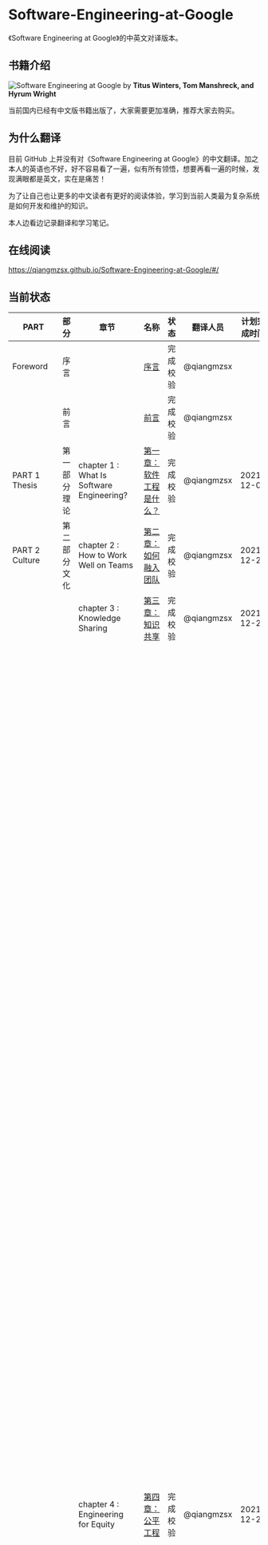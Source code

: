 # Software-Engineering-at-Google

《Software Engineering at Google》的中英文对译版本。

## 书籍介绍

![Software Engineering at Google](./assets/images/swe_at_google.2.cover.jpg)
by **Titus Winters, Tom Manshreck, and Hyrum Wright**

当前国内已经有中文版书籍出版了，大家需要更加准确，推荐大家去购买。

## 为什么翻译

目前 GitHub 上并没有对《Software Engineering at Google》的中文翻译。加之本人的英语也不好，好不容易看了一遍，似有所有领悟，想要再看一遍的时候，发现满眼都是英文，实在是痛苦！    

为了让自己也让更多的中文读者有更好的阅读体验，学习到当前人类最为复杂系统是如何开发和维护的知识。    

本人边看边记录翻译和学习笔记。  

## 在线阅读

https://qiangmzsx.github.io/Software-Engineering-at-Google/#/

## 当前状态

| PART              | 部分          | 章节                                               | 名称                                                         | 状态       | 翻译人员                                 | 计划完成时间   | 备注                                                         |
| ----------------- | ------------- | -------------------------------------------------- | ------------------------------------------------------------ | ---------- | ---------------------------------------- | -------------- | ------------------------------------------------------------ |
| Foreword          | 序言          |                                                    | [序言](./zh-cn/Foreword.md)                                  | 完成校验 | @qiangmzsx                               |                |                                                              |
|                   | 前言          |                                                    | [前言](./zh-cn/Preface.md)                                   | 完成校验 | @qiangmzsx                               |                |                                                              |
| PART 1 Thesis     | 第一部分 理论 | chapter 1 : What Is Software Engineering?          | [第一章：软件工程是什么？](./zh-cn/Chapter-1_What_Is_Software_Engineering/Chapter-1_What_Is_Software_Engineering.md) | 完成校验 | @qiangmzsx                               | 2021-12-02     | 2021-11-30 完成。<br />统一将政策改为策略                        |
| PART 2 Culture    | 第二部分 文化 | chapter 2 : How to Work Well on Teams              | [第二章：如何融入团队](./zh-cn/Chapter-2_How_to_Work_Well_on_Teams/Chapter-2_How_to_Work_Well_on_Teams.md) | 完成校验 | @qiangmzsx                               | 2021-12-20     | 2021-12-02 完成                                              |
|                   |               | chapter 3 : Knowledge Sharing                      | [第三章：知识共享](./zh-cn/Chapter-3_Knowledge_Sharing/Chapter-3_Knowledge_Sharing.md) | 完成校验 | @qiangmzsx                               | 2021-12-20     | 2021-12-05 完成                                              |
|                   |               | chapter 4 : Engineering for Equity                 | [第四章：公平工程](./zh-cn/Chapter-4_Engineering_for_Equity/Chapter-4_Engineering_for_Equity.md) | 完成校验 | @qiangmzsx                               | 2021-12-20     | 我现在还很难区分『平等』和『公平』。<br />平等和公平的区别：性质不同。本义不同。平等：指人们在社会、政治、经济、法律等方面享有相等待遇。公平：处理任何事情合情合理，不会偏袒哪一方面。<br />扩展资料： 性质不同：公平”是一种手段,“平等”是一个结果。 本义不同：平等强调的是无差别，而公平则强调公道、公正、不偏袒。或者说，是否承认存在差别，构成了公平与平等最主要的区别。平等否认存在差别，而公平则不然，它承认存在差别，并在此基础上得以实现。 平等意思：它是人和人之间的一种关系、人对人的一种态度，它是人类的终极理想之一。由于人之差异绝对的公平不存在，只有相对的平等，现代社会的进步就是人和人之间从不平等走向平等过程是平等逐渐实现的过程，遇到不道德之处一定要坚决消灭。 公平指公正，不偏不倚。平是指所有的参与者（人或者团体）的各项属性（包括投入、获得等）平均。公为公正、合理，能获得广泛的支持；平指平等、平均。 由于人之差异而没有绝对的公平，只有相对的公平。 |
|                   |               | chapter 5 : How to Lead a Team                     | [第五章：如何领导团队](./zh-cn/Chapter-5_How_to_Lead_a_Team/Chapter-5_How_to_Lead_a_Team.md) | 完成校验 | @qiangmzsx | 2022-05-02 |                                                              |
|                   |               | chapter 6 : Leading at Scale                       | [第六章：规模优先](./zh-cn/Chapter-6_Leading_at_Scale/Chapter-6_Leading_at_Scale.md) | 完成校验 | @FingerLiu                               | 2022-04-06     |                                                              |
|                   |               | chapter 7 : Measuring Engineering Productivity     | [第七章：测量工程效率](./zh-cn/Chapter-7_Measuring_Engineering_Productivity/Chapter-7_Measuring_Engineering_Productivity.md) | 完成校验 | @qiangmzsx                      | 2022-05-23 |  |
| PART 3 Processes  | 第三部分 流程 | chapter 8 : Style Guides and Rules                 | [第八章：风格指导和规则](./zh-cn/Chapter-8_Style_Guides_and_Rules/Chapter-8_Style_Guides_and_Rules.md)      | 完成校验     | @ll13                                    | 2022-04-18 |                                                              |
|                   |               | chapter 9 : Code Review                            | [第九章：代码审查](./zh-cn/Chapter-9_Code_Review/Chapter-9_Code_Review.md) | 完成校验 | @qiangmzsx                               | 2022-04-04     |                                                              |
|                   |               | chapter 10 : Documentation                         | [第十章：文档](./zh-cn/Chapter-10_Documentation/Chapter-10_Documentatio.md) | 完成校验 | @qiangmzsx                               | 2022-01-15     | 1、概述，大略地叙述，对文章或事物进行概括表达。在百度百科里，特指词条概述，对已有信息进行简明归纳。<br/>2、概念：人类在认识过程中，从感性认识上升到理性认识，把所感知的事物的共同本质特点抽象出来，加以概括，是自我认知意识的一种表达，形成概念式思维惯性。在人类所认知的思维体系中最基本的构筑单位。 |
|                   |               | chapter 11 : Testing Overview                      | [第十一章：测试概述](./zh-cn/Chapter-11_Testing_Overview/Chapter-11_Testing_Overview.md) | 完成校验 | @qiangmzsx                               | 2022-04-15     |                                                              |
|                   |               | chapter 12 : Unit Testing                          | [第十二章：单元测试](./zh-cn/Chapter-12_Unit_Testing/Chapter-12_Unit_Testing.md) | 完成校验 | @qiangmzsx                               | 2022-03-19     |                                                              |
|                   |               | chapter 13 : Test Doubles                          | [第十三章：测试替代](./zh-cn/Chapter-13_Test_Doubles/Chapter-13_Test_Doubles.md) | 完成校验 | @qiangmzsx                               | 2022-02-11完成 |                                                              |
|                   |               | chapter 14 : Larger Testing                        | [第十四章：大型测试](./zh-cn/Chapter-14_Larger_Testing/Chapter-14_Larger_Testing.md) | 完成校验 | @qiangmzsx                               |                |                                                              |
|                   |               | chapter 15 : Deprecation                           | [第十五章：废弃](./zh-cn/Chapter-15_Deprecation/Chapter-15_Deprecation.md) | 完成校验 | [jixiufeng](https://github.com/jixiuf)   |                |                                                              |
| PART 4 Tools      | 第四部分 工具 | chapter 16 : Version Control and Branch Management | [第十六章：版本控制和分支管理](./zh-cn/Chapter-16_Version_Control_and_Branch_Management/Chapter-16_Version_Control_and_Branch_Management.md) | 完成校验 | @qiangmzsx                               | 2022-04-07     |                                                              |
|                   |               | chapter 17 : Code Search                           | [第十七章：代码搜索](zh-cn/Chapter-17_Code_Search/Chapter-17_Code_Search.md) | 完成校验 | [caili](https://github.com/transfercai)  | 2022-02-16     |                                                              |
|                   |               | chapter 18 : Build Systems and Build Philosophy    | [第十八章：构建系统，构建理念](./zh-cn/Chapter-18_Build_Systems_and_Build_Philosophy/Chapter-18_Build_Systems_and_Build_Philosophy.md) | 完成校验 | @qiangmzsx                               | 2022-01-26     | 构件（功能模块化，前提是接口标准化）；组件对数据和方法的简单封装。 |
|                   |               | chapter 19 : Critique : Google’s Code Review Tool  | [第十九章：体验：谷歌的代码审查工具](./zh-cn/Chapter-19_Critique_Googles_Code_Review_Tool/Chapter-19_Critique_Googles_Code_Review_Tool.md) | 完成校验 | @qiangmzsx                               | 2022-01-30     |                                                              |
|                   |               | chapter 20 : Static Analysis                       | [第二十章：静态分析](./zh-cn/Chapter-20_Static_Analysis/Chapter-20_Static_Analysis.md) | 完成校验 | @yangjun                                 | 2022-04-24 |                                                              |
|                   |               | chapter 21 : Dependency Management                 | [第二十一章：依赖管理](./zh-cn/Chapter-21_Dependency_Management/Chapter-21_Dependency_Management.md) | 完成校验 | @qiangmzsx                               | 2022-03-013    |                                                              |
|                   |               | chapter 22 : Large-Scale Changes                   | [第二十二章：大规模变更](./zh-cn/Chapter-22_Large-Scale_Changes/Chapter-22_Large-Scale_Changes.md) | 完成校验 | @qiangmzsx                               | 2022-03-10     | 宠物类比的是传统服务器或虚拟机，每一个都被照顾得很好，不可或缺，不会自动变得有序。牛比的是云端服务器实例，量多、可替代、短生命周期，可以自动变得有序。 |
|                   |               | chapter 23 : Continuous Integration                | [第二十三章：持续集成](./zh-cn/Chapter-23_Continuous_Integration/Chapter-23_Continuous_Integration.md) | 完成待校验 | @qiangmzsx                               | 2022-03-06     |                                                              |
|                   |               | chapter 24 : Continuous Delivery                   | [第二十四章：持续交付](./zh-cn/Chapter-24_Continuous_Delivery/Chapter-24_Continuous_Delivery.md) | 完成待校验 | @qiangmzsx                               | 2022-03-08     |                                                              |
|                   |               | chapter 25 : Compute as a Service                  | [第二十五章：计算即服务](./zh-cn/Chapter-25_Compute_as_a_Service/Chapter-25_Compute_as_a_Service.md) | 完成待校验 | @qiangmzsx                               | 2022-02-23     |                                                              |
| PART 5 Conclusion | 第五部分 总结 | Afterword                                          | [后记](./zh-cn/Afterword.md)                                 | 完成待校验 | @qiangmzsx                               | 2022-01-26完成 |                                                              |

## Star
[![Stargazers over time](https://starchart.cc/qiangmzsx/Software-Engineering-at-Google.svg)](https://starchart.cc/qiangmzsx/Software-Engineering-at-Google)

## 授权许可

除特别声明外，本书中的内容使用 [CC BY-SA 3.0 License](http://creativecommons.org/licenses/by-sa/3.0/)（创作共用 署名-相同方式共享3.0 许可协议）授权，代码遵循 [BSD 3-Clause License](https://github.com/astaxie/build-web-application-with-golang/blob/master/LICENSE.md)（3 项条款的 BSD 许可协议）。
